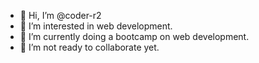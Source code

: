 - 👋 Hi, I’m @coder-r2
- 👀 I’m interested in web development.
- 🌱 I’m currently doing a bootcamp on web development.
- 💞️ I’m not ready to collaborate yet.

<!---
coder-r2/coder-r2 is a ✨ special ✨ repository because its `README.md` (this file) appears on your GitHub profile.
You can click the Preview link to take a look at your changes.
--->

